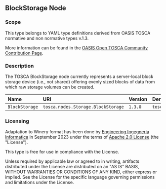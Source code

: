 ## BlockStorage Node

### Scope
This type belongs to YAML type definitions derived from OASIS TOSCA normative and non normative types v.1.3.

More information can be found in the [OASIS Open TOSCA Community Contribution Page](https://github.com/oasis-open/tosca-community-contributions/tree/master/profiles/org.oasis-open).

### Description
The TOSCA BlockStorage node currently represents a server-local block storage device (i.e., not shared) offering evenly sized blocks of data from which raw storage volumes can be created.


| Name | URI | Version | Derived From |
|:---- |:--- |:------- |:------------ |
| `BlockStorage` | `tosca.nodes.Storage.BlockStorage` | `1.3.0` | `tosca.nodes.Abstract.Storage` |


### Licensing
Adaptation to Winery format has been done by [Engineering Ingegneria Informatica](https://www.eng.it) in September 2023 under the terms of [Apache 2.0 License](https://www.apache.org/licenses/LICENSE-2.0) (the "License").

This type is free for use in compliance with the License.

Unless required by applicable law or agreed to in writing, artifacts distributed under the License are distributed on an "AS IS" BASIS, WITHOUT WARRANTIES OR CONDITIONS OF ANY KIND, either express or implied. See the License for the specific language governing permissions and limitations under the License.